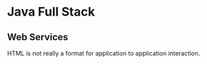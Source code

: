 # Java Full Stack 

## Web Services

HTML is not really a format for application to application interaction.